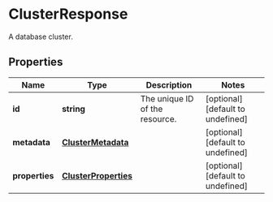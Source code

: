 # ClusterResponse

A database cluster.
## Properties
| Name | Type | Description | Notes |
| ------------ | ------------- | ------------- | ------------- |
| **id** | **string** | The unique ID of the resource. | [optional] [default to undefined] |
| **metadata** | [**ClusterMetadata**](ClusterMetadata.md) |  | [optional] [default to undefined] |
| **properties** | [**ClusterProperties**](ClusterProperties.md) |  | [optional] [default to undefined] |


